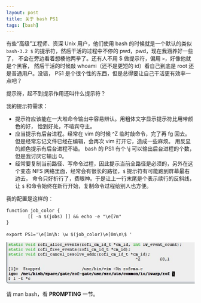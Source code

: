 ```yaml
---
layout: post
title: 关于 bash PS1
tags: [bash]
---
```


有些“高级”工程师、资深 Unix 用户，他们使用 bash 的时候就是一个默认的类似
`bash-3.2 $` 的提示符，然后干活的过程中不停的 pwd，pwd，现在我涵养好一些了，
不会在旁边看着想楱他两拳了。还有人不用 $ 做提示符，偏用 `>`，好像他就是个黑客，
然后干活的时候敲 whoami（还不是更短的 id）看自己到底是 root 还是普通用户。没错，
PS1 是个很个性的东西，但是总得要让自己干活更有效率一点吧？

提示符，起不到提示作用还叫什么提示符？

我的提示符需求：

- 提示符应该能在一大堆命令输出中容易辨认。用粗体文字显示提示符比用带颜色的好，
  恰到好处，不喧宾夺主。
- 应当提示有后台进程。经常在 vim 的时候 ^Z 临时敲命令，完了再 fg 回去。
  但是经常忘记文件已经在编辑，会再次 vim 打开它，造成一些麻烦。
  用反显的颜色提示有后台进程不错。 bash 的 PS1 有个 \j 可以输出后台进程的个数，
  但是我讨厌它输出 0。
- 经常要复制当前路径、写命令过程，因此提示当前全路径是必须的，另外在这个变态
  NFS 网络里面，经常会有很长的路径，`$` 提示符有可能跑到屏幕最右边去，
  命令只好折行了，费眼神。于是让上一行末尾是个表示续行的反斜线，让 `$`
  和命令始终在新行开始，复制命令过程给别人也方便。

我的配置是这样的：

    function job_color {
            [[ -n $(jobs) ]] && echo -e "\e[7m"
    }

    export PS1='\e[1m\h: \w $(job_color)\e[0m\n\$ '

<img src="/image/2007/PS1.jpg" alt="PS1" />

请 man bash，看 **PROMPTING** 一节。
